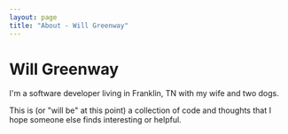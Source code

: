 ```yaml
---
layout: page
title: "About - Will Greenway"
---
```


# Will Greenway

I'm a software developer living in Franklin, TN with my wife and two dogs.

This is (or "will be" at this point) a collection of code and thoughts that I hope someone else finds interesting or helpful.